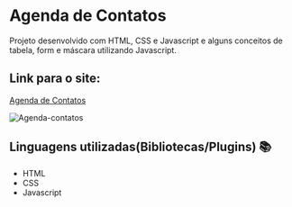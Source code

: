 # Agenda de Contatos
 Projeto desenvolvido com HTML, CSS e Javascript e alguns conceitos de tabela, form e máscara utilizando Javascript.

## Link para o site: 
  [Agenda de Contatos ](https://agenda-contatos-form.vercel.app/)


![Agenda-contatos](https://user-images.githubusercontent.com/80080887/226115810-a6bc2595-af48-424f-8c66-18e32d2ea8d3.png)


## Linguagens utilizadas(Bibliotecas/Plugins) :books:

- HTML 
- CSS 
- Javascript
